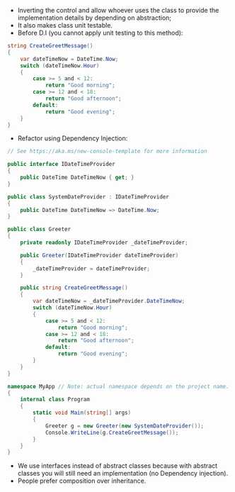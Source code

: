 - Inverting the control and allow whoever uses the class to provide the implementation details by depending on abstraction; 
- It also makes class unit testable. 
- Before D.I (you cannot apply unit testing to this method):
```csharp
string CreateGreetMessage()
{
    var dateTimeNow = DateTime.Now;
    switch (dateTimeNow.Hour)
    {
        case >= 5 and < 12:
            return "Good morning";
        case >= 12 and < 18:
            return "Good afternoon";
        default:
            return "Good evening";
    }
}
```
- Refactor using Dependency Injection:

```csharp
// See https://aka.ms/new-console-template for more information

public interface IDateTimeProvider
{
    public DateTime DateTimeNow { get; }
}

public class SystemDateProvider : IDateTimeProvider
{
    public DateTime DateTimeNow => DateTime.Now;
}

public class Greeter
{
    private readonly IDateTimeProvider _dateTimeProvider;

    public Greeter(IDateTimeProvider dateTimeProvider)
    {
        _dateTimeProvider = dateTimeProvider;
    }

    public string CreateGreetMessage()
    {
        var dateTimeNow = _dateTimeProvider.DateTimeNow;
        switch (dateTimeNow.Hour)
        {
            case >= 5 and < 12:
                return "Good morning";
            case >= 12 and < 18:
                return "Good afternoon";
            default:
                return "Good evening";
        }
    }
}

namespace MyApp // Note: actual namespace depends on the project name.
{
    internal class Program
    {
        static void Main(string[] args)
        {
            Greeter g = new Greeter(new SystemDateProvider());
            Console.WriteLine(g.CreateGreetMessage());
        }
    }
}
```

- We use interfaces instead of abstract classes because with abstract classes you will still need an implementation (no Dependency injection).
- People prefer composition over inheritance.
